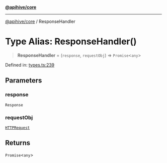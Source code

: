 [**@apihive/core**](../README.md)

***

[@apihive/core](../globals.md) / ResponseHandler

# Type Alias: ResponseHandler()

> **ResponseHandler** = (`response`, `requestObj`) => `Promise`\<`any`\>

Defined in: [types.ts:239](https://github.com/cleverplatypus/apihive-core/blob/07013091b03a0f47e51724fb271d78c36a50ebbd/src/types.ts#L239)

## Parameters

### response

`Response`

### requestObj

[`HTTPRequest`](../classes/HTTPRequest.md)

## Returns

`Promise`\<`any`\>
